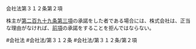 会社法第３１２条第２項

株主が[第二百九十九条第三項](会社法＿＿＿＿第２９９条第３項)の承諾をした者である場合には、株式会社は、正当な理由がなければ、[前項](会社法＿＿＿＿第３１２条第１項)の承諾をすることを拒んではならない。

#会社法
#会社法/第３１２条
#会社法/第３１２条/第２項
